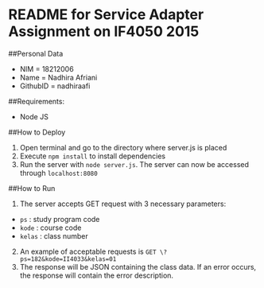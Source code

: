 # README for Service Adapter Assignment on IF4050 2015

##Personal Data
* NIM      = 18212006
* Name     = Nadhira Afriani
* GithubID = nadhiraafi

##Requirements:
 * Node JS

##How to Deploy
 1. Open terminal and go to the directory where server.js is placed
 2. Execute `npm install` to install dependencies
 3. Run the server with `node server.js`. The server can now be accessed through `localhost:8080`
 
##How to Run
 1. The server accepts GET request with 3 necessary parameters:
   * `ps` : study program code
   * `kode` : course code
   * `kelas` : class number
 2. An example of acceptable requests is  `GET \?ps=182&kode=II4033&kelas=01`
 3. The response will be JSON containing the class data. If an error occurs, the response will contain the error description.
 
